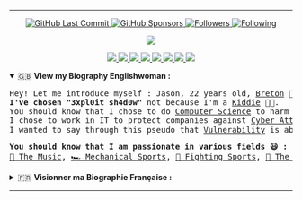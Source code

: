<hr>

<!-- DEB : Stats & Other -->
<p align="center">
  <a href="https://github.com/3xpl0it-Sh4d0w/3xpl0it-Sh4d0w/commits/main">
    <img alt="GitHub Last Commit" src="https://img.shields.io/github/last-commit/3xpl0it-sh4d0w/3xpl0it-sh4d0w?style=for-the-badge&color=blue">
  </a>
  <a href="https://github.com/sponsors/3xpl0it-sh4d0w">
    <img alt="GitHub Sponsors" src="https://img.shields.io/github/sponsors/3xpl0it-sh4d0w?style=for-the-badge&color=blue">
  </a>
  <a href="https://github.com/3xpl0it-Sh4d0w?tab=followers">
    <img alt="Followers" src="https://img.shields.io/badge/dynamic/json?label=FOLLOWERS&query=followers&url=https%3A%2F%2Fapi.github.com%2Fusers%2F3xpl0it-sh4d0w&style=for-the-badge&color=blue">
  </a>
  <a href="https://github.com/3xpl0it-Sh4d0w?tab=following">
    <img alt="Following" src="https://img.shields.io/badge/dynamic/json?label=FOLLOWING&query=following&url=https%3A%2F%2Fapi.github.com%2Fusers%2F3xpl0it-sh4d0w&style=for-the-badge&color=blue">
  </a> 
</p>

<p align="center">
  <a href="https://github.com/2016rshah/githubchart-api">
    <img src="http://ghchart.rshah.org/008EFF/3xpl0it-sh4d0w"/>
  </a>
</p>
<!-- FIN : Stats & Other -->

<!-- DEB : Social Links -->
<p align="center">
<!--
  <a href="https://www.root-me.org/3xpl0it-Sh4d0w">
    <img src="">
  </a>
-->
  <a href="https://gitlab.com/3xpl0it.sh4d0w">
    <img src="https://img.shields.io/badge/-GITLAB-blue?logo=gitlab&labelColor=3b3b3b&color=white">
  </a>
  <a href="https://instagram.com/3xpl0it.sh4d0w">
    <img src="https://img.shields.io/badge/-INSTAGRAM-blue?logo=instagram&logoColor=ff00ca&labelColor=3b3b3b&color=white">
  </a>
  <a href="https://tiktok.com/@3xpl0it.sh4d0w">
    <img src="https://img.shields.io/badge/-TIKTOK-blue?logo=tiktok&labelColor=3b3b3b&color=white">
  </a>
  <a href="https://soundcloud.com/3xpl0it-sh4d0w">
    <img src="https://img.shields.io/badge/-SOUNDCLOUD-blue?logo=soundcloud&labelColor=3b3b3b&color=white">
  </a>
  <a href="https://www.youtube.com/channel/UCXAlT87pnaJjawwyJ-ENsPA">
    <img src="https://img.shields.io/badge/-YOUTUBE-blue?logo=youtube&labelColor=3b3b3b&color=white">
  </a>
  <a href="https://telegram.me/exploit_shadow">
    <img src="https://img.shields.io/badge/-TELEGRAM-blue?logo=telegram&labelColor=3b3b3b&color=white">
  </a>
  <a href="https://discord.com/users/744961307932885052">
    <img src="https://img.shields.io/badge/-DISCORD-blue?logo=discord&labelColor=3b3b3b&color=white">
  </a>
  <a href="https://mamot.fr/@3xpl0it_sh4d0w">
    <img src="https://img.shields.io/badge/-MASTODON-blue?logo=mastodon&labelColor=3b3b3b&color=white">
  </a>
</p>
<!-- FIN : Social Links -->

<!-- DEB : About Me EN -->
<details open>
  <summary>🇬🇧 <b>View my Biography Englishwoman :</b></summary>
<pre>
Hey! Let me introduce myself : Jason, 22 years old, <a href="">Breton</a> 👋.
<b>I've chosen "3xpl0it sh4d0w"</b> not because I'm a <a href="https://en.wikipedia.org/wiki/Script_kiddie">Kiddie</a> 👨‍💻. 
You should know that I chose to do <a href="https://en.wikipedia.org/wiki/Computer_science">Computer Science</a> to harm anyone 😐.
I chose to work in IT to protect companies against <a href="https://en.wikipedia.org/wiki/Cyberattack">Cyber Attacks 💀</a>.
I wanted to say through this pseudo that <a href="">Vulnerability</a> is above all human, in any field 😰.
</pre>
  
<pre>
<b>You should know that I am passionate in various fields 😃 :</b>
<a href="https://en.wikipedia.org/wiki/Music">🎵 The Music</a>, <a href="https://en.wikipedia.org/wiki/Motorsport">🏎️ Mechanical Sports</a>, <a href="https://en.wikipedia.org/wiki/Combat_sport">🥋 Fighting Sports</a>, <a href="https://en.wikipedia.org/wiki/Astronomy">🌃 The Astronomy</a>, <a href="https://en.wikipedia.org/wiki/Astrophotography">🔭 The Astrophotography</a>.
</pre>  
</details>
<!-- FIN : About Me EN -->

<!-- DEB : About Me FR -->
<details>
  <summary>🇫🇷 <b>Visionner ma Biographie Française :</b></summary>
  
<!-- DEB : About Me -->
<pre>
Hey ! Je me présente : Jason, 22 Ans, <a href="">Breton</a> 👋.
<b>J'ai choisi "3xpl0it sh4d0w"</b> non pas parce-que je suis un <a href="https://fr.wikipedia.org/wiki/Script_kiddie">Kiddie</a> 👨‍💻. 
Il faut savoir que j'ai choisi de faire de l'<a href="https://fr.wikipedia.org/wiki/Informatique">Informatique</a> pour nuire à quiconque 😐.
J'ai choisi de faire de l'informatique pour protèger des entreprises contre les <a href="https://fr.wikipedia.org/wiki/Cyberattaque#D%C3%A9finitions">Cyber-Attaques 💀</a>.
Je voulais à travers ce pseudo dire que la <a href="https://fr.wikipedia.org/wiki/Vuln%C3%A9rabilit%C3%A9">Vulnérabilité</a> est avant tout humaine, dans n'importe quel domaine 😰.
</pre>

<pre>
<b>Il faut savoir que je suis passionné dans divers domaines 😃 :</b>
<a href="https://fr.wikipedia.org/wiki/M%C3%A9lomane">🎵 La Musique</a>, <a href="https://fr.wikipedia.org/wiki/Sport_m%C3%A9canique">🏎️ Les Sports Mécaniques</a>, <a href="https://fr.wikipedia.org/wiki/Sport_de_combat">🥋 Les Sports de Combats</a>, <a href="https://fr.wikipedia.org/wiki/Astronomie">🌃 L'Astronomie</a>, <a href="https://fr.wikipedia.org/wiki/Astrophotographie">🔭 L'Astrophotographie</a>.
</pre>  
</details>
<!-- FIN : About Me FR -->

<!--<video src="https://user-images.githubusercontent.com/85597175/149284809-7041d9b7-7c66-4c2e-9991-44442c22a7f6.mp4">-->

<hr>
